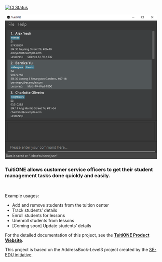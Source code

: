 [![CI Status](https://github.com/AY2122S1-CS2103T-F13-4/tp/workflows/Java%20CI/badge.svg)](https://github.com/AY2122S1-CS2103T-F13-4/tp/actions)

![Ui](docs/images/Ui.png)

### TuitiONE allows customer service officers to get their student management tasks done quickly and easily.
<br>

Example usages:
* Add and remove students from the tuition center
* Track students’ details
* Enroll students for lessons
* Unenroll students from lessons
* [Coming soon] Update students’ details

For the detailed documentation of this project, see the **[TuitiONE Product Website](https://ay2122s1-cs2103t-f13-4.github.io/tp/)**.

This project is based on the AddressBook-Level3 project created by the [SE-EDU initiative](https://se-education.org).
